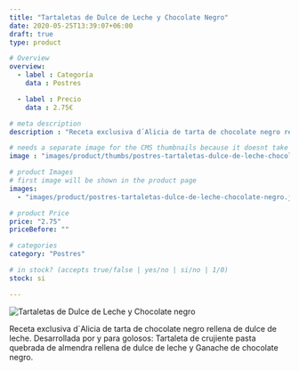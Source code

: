 ```yaml
---
title: "Tartaletas de Dulce de Leche y Chocolate Negro"
date: 2020-05-25T13:39:07+06:00
draft: true
type: product

# Overview
overview:
  - label : Categoría
    data : Postres

  - label : Precio
    data : 2.75€

# meta description
description : "Receta exclusiva d´Alicia de tarta de chocolate negro rellena de dulce de leche."

# needs a separate image for the CMS thumbnails because it doesnt take arrays (slideshow images)
image : "images/product/thumbs/postres-tartaletas-dulce-de-leche-chocolate-negro.jpg"

# product Images
# first image will be shown in the product page
images:
  - "images/product/postres-tartaletas-dulce-de-leche-chocolate-negro.jpg"

# product Price
price: "2.75"
priceBefore: ""

# categories
category: "Postres"

# in stock? (accepts true/false | yes/no | si/no | 1/0)
stock: si

---
```

![Tartaletas de Dulce de Leche y Chocolate negro](/images/product/postres-tartaletas-dulce-de-leche-chocolate-negro.jpg "Tartaletas de Dulce de Leche y Chocolate negro")

Receta exclusiva d´Alicia de tarta de chocolate negro rellena de dulce de leche.
Desarrollada por y para golosos: Tartaleta de crujiente pasta quebrada de almendra rellena de dulce de leche y Ganache de chocolate negro.
